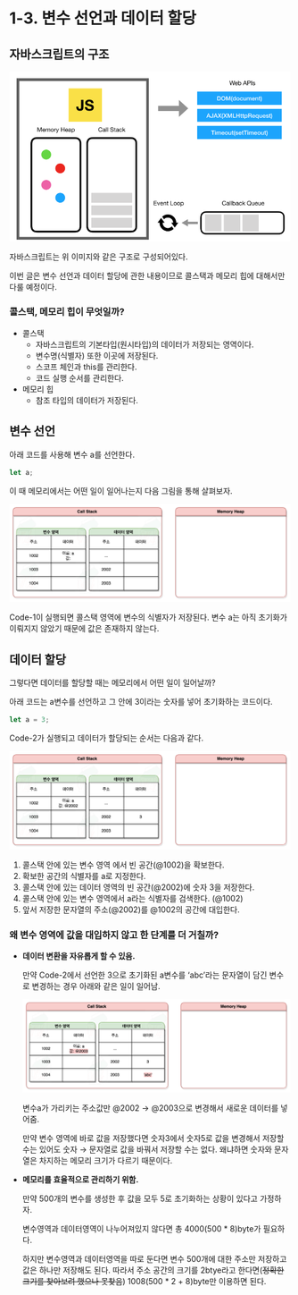 # 1-3. 변수 선언과 데이터 할당

## 자바스크립트의 구조

![ 출처 - https://new93helloworld.tistory.com/358 ](https://github.com/inu-appcenter/core-javascript-study/blob/main/ch01/images/javascript-structure.png?raw=true)


자바스크립트는 위 이미지와 같은 구조로 구성되어있다. 

이번 글은 변수 선언과 데이터 할당에 관한 내용이므로 콜스택과 메모리 힙에 대해서만 다룰 예정이다.

### 콜스택, 메모리 힙이 무엇일까?

- 콜스택
    - 자바스크립트의 기본타입(원시타입)의 데이터가 저장되는 영역이다.
    - 변수명(식별자) 또한 이곳에 저장된다.
    - 스코프 체인과 this를 관리한다.
    - 코드 실행 순서를 관리한다.
- 메모리 힙
    - 참조 타입의 데이터가 저장된다.

## 변수 선언

아래 코드를 사용해 변수 a를 선언한다. 

```jsx
let a;
```

이 때 메모리에서는 어떤 일이 일어나는지 다음 그림을 통해 살펴보자.

![변수선언.png](https://github.com/inu-appcenter/core-javascript-study/blob/main/ch01/images/1-3-1.png?raw=true)

Code-1이 실행되면 콜스택 영역에 변수의 식별자가 저장된다. 변수 a는 아직 초기화가 이뤄지지 않았기 때문에 값은 존재하지 않는다.

## 데이터 할당

그렇다면 데이터를 할당할 때는 메모리에서 어떤 일이 일어날까?

아래 코드는 a변수를 선언하고 그 안에 3이라는 숫자를 넣어 초기화하는 코드이다.

```jsx
let a = 3;
```

Code-2가 실행되고 데이터가 할당되는 순서는 다음과 같다.

![데이터할당.png](https://github.com/inu-appcenter/core-javascript-study/blob/main/ch01/images/1-3-2.png?raw=true)

1. 콜스택 안에 있는 변수 영역 에서 빈 공간(@1002)을 확보한다.
2. 확보한 공간의 식별자를 a로 지정한다.
3. 콜스택 안에 있는 데이터 영역의 빈 공간(@2002)에 숫자 3을 저장한다.
4. 콜스택 안에 있는 변수 영역에서 a라는 식별자를 검색한다. (@1002)
5. 앞서 저장한 문자열의 주소(@2002)를 @1002의 공간에 대입한다.

### 왜 변수 영역에 값을 대입하지 않고 한 단계를 더 거칠까?

- **데이터 변환을 자유롭게 할 수 있음.**
    
    만약 Code-2에서 선언한 3으로 초기화된 a변수를 ‘abc’라는 문자열이 담긴 변수로 변경하는 경우 아래와 같은 일이 일어남.
    
    ![타입변경.png](https://github.com/inu-appcenter/core-javascript-study/blob/main/ch01/images/1-3-3.png?raw=true)
    
    변수a가 가리키는 주소값만 @2002 → @2003으로 변경해서 새로운 데이터를 넣어줌.
    
    만약 변수 영역에 바로 값을 저장했다면 숫자3에서 숫자5로 값을 변경해서 저장할 수는 있어도 숫자 → 문자열로 값을 바꿔서 저장할 수는 없다. 왜냐하면 숫자와 문자열은 차지하는 메모리 크기가 다르기 때문이다.
    
- **메모리를 효율적으로 관리하기 위함.**
    
    만약 500개의 변수를 생성한 후 값을 모두 5로 초기화하는 상황이 있다고 가정하자. 
    
    변수영역과 데이터영역이 나누어져있지 않다면 총 4000(500 * 8)byte가 필요하다.
    
    하지만 변수영역과 데이터영역을 따로 둔다면 변수 500개에 대한 주소만 저장하고 값은 하나만 저장해도 된다. 따라서 주소 공간의 크기를 2btye라고 한다면(~~정확한 크기를 찾아보려 했으나 못찾음~~) 1008(500 * 2 + 8)byte만 이용하면 된다.